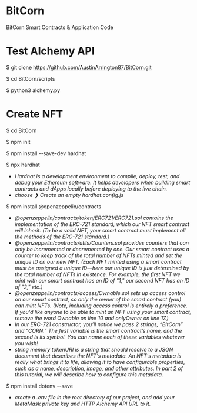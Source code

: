 # BitCorn
BitCorn Smart Contracts &amp; Application Code

# Test Alchemy API
$ git clone https://github.com/AustinArrington87/BitCorn.git

$ cd BitCorn/scripts

$ python3 alchemy.py

# Create NFT 

$ cd BitCorn

$ npm init 

$ npm install --save-dev hardhat

$ npx hardhat

* *Hardhat is a development environment to compile, deploy, test, and debug your Ethereum software. It helps developers when building smart contracts and dApps locally before deploying to the live chain.*
* *choose ❯ Create an empty hardhat.config.js*

$ npm install @openzeppelin/contracts

* *@openzeppelin/contracts/token/ERC721/ERC721.sol contains the implementation of the ERC-721 standard, which our NFT smart contract will inherit. (To be a valid NFT, your smart contract must implement all the methods of the ERC-721 standard.)*
* *@openzeppelin/contracts/utils/Counters.sol provides counters that can only be incremented or decremented by one. Our smart contract uses a counter to keep track of the total number of NFTs minted and set the unique ID on our new NFT. (Each NFT minted using a smart contract must be assigned a unique ID—here our unique ID is just determined by the total number of NFTs in existence. For example, the first NFT we mint with our smart contract has an ID of "1," our second NFT has an ID of "2," etc.)*
* *@openzeppelin/contracts/access/Ownable.sol sets up access control on our smart contract, so only the owner of the smart contract (you) can mint NFTs. (Note, including access control is entirely a preference. If you'd like anyone to be able to mint an NFT using your smart contract, remove the word Ownable on line 10 and onlyOwner on line 17.)*
* *In our ERC-721 constructor, you’ll notice we pass 2 strings, “BitCorn” and “CORN.” The first variable is the smart contract’s name, and the second is its symbol. You can name each of these variables whatever you wish!*
* *string memory tokenURI is a string that should resolve to a JSON document that describes the NFT's metadata. An NFT's metadata is really what brings it to life, allowing it to have configurable properties, such as a name, description, image, and other attributes. In part 2 of this tutorial, we will describe how to configure this metadata.*

$ npm install dotenv --save
* *create a .env file in the root directory of our project, and add your MetaMask private key and HTTP Alchemy API URL to it.*
